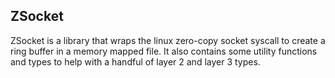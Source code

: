 ZSocket
-------
ZSocket is a library that wraps the linux zero-copy socket syscall to create a ring buffer in a memory mapped file.
It also contains some utility functions and types to help with a handful of layer 2 and layer 3 types.